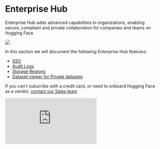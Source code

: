 # Enterprise Hub

Enterprise Hub adds advanced capabilities to organizations, enabling secure, compliant and private collaboration for companies and teams on Hugging Face.

![](https://huggingface.co/datasets/huggingface/documentation-images/resolve/main/hub/storage-regions/enterprise-hub.png)

In this section we will document the following Enterprise Hub features:

- [SSO](./enterprise-sso)
- [Audit Logs](./audit-logs)
- [Storage Regions](./storage-regions)
- [Dataset viewer for Private datasets](./enterprise-hub-datasets)

If you can’t subscribe with a credit card, or need to onboard Hugging Face as a vendor, [contact our Sales team](https://huggingface.co/contact/sales?from=enterprise)

![](https://huggingface.co/datasets/huggingface/documentation-images/resolve/main/hub/storage-regions/EH_Pricing.pdf)
